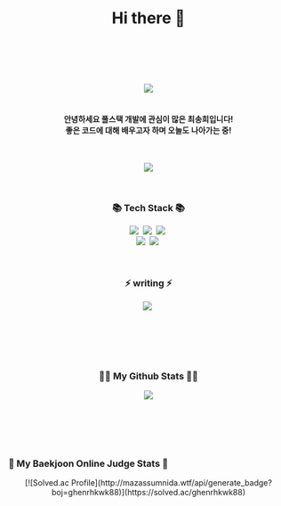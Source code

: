<h1 align="center"> Hi there 👋</h1>

<br>
<br>
<br>
<br>


<!--
**songhee1/songhee1** is a ✨ _special_ ✨ repository because its `README.md` (this file) appears on your GitHub profile.

Here are some ideas to get you started:

- 🔭 I’m currently working on ...
- 🌱 I’m currently learning ...
- 👯 I’m looking to collaborate on ...
- 🤔 I’m looking for help with ...
- 💬 Ask me about ...
- 📫 How to reach me: ...
- 😄 Pronouns: ...
- ⚡ Fun fact: ...
-->
<p align="center">
<img  src="https://capsule-render.vercel.app/api?type=slice&color=auto&height=300&section=header&text=hi%20i'm%20songhee!&fontSize=90&animation=fadeIn"><br><br>
</p>
 <h4 align="center">
    안녕하세요 풀스택 개발에 관심이 많은 최송희입니다! <br>
    좋은 코드에 대해 배우고자 하며 오늘도 나아가는 중!
        </h4>
<br>
<p  align="center">
<img src="https://github-readme-stats.vercel.app/api/top-langs/?username=songhee1&layout=compact">
</p>
    <br>

<h3 align="center">📚 Tech Stack 📚</h3>
<p align="center">
    <img src="https://img.shields.io/badge/Java-007396?style=flat-square&logo=Java&logoColor=white"/></a>&nbsp
    <img src="https://img.shields.io/badge/Python-3766AB?style=flat-square&logo=Python&logoColor=white"/></a>&nbsp 
    <img src="https://img.shields.io/badge/Javascript-ffb13b?style=flat-square&logo=javascript&logoColor=white"/></a>&nbsp 
  <br>
  <img src="https://img.shields.io/badge/Node.js-339933?style=flat-square&logo=Node.js&logoColor=white"/></a>&nbsp
  <img src="https://img.shields.io/badge/React.js-61DAFB?style=flat-square&logo=React.js&logoColor=white"/></a>&nbsp
</p>
<br>
<h3 align="center">⚡ writing ⚡</h3>
<p align="center">
  <a href="https://velog.io/@songheechoi"><img src="https://img.shields.io/badge/Tech%20Blog-11B48A?style=flat-square&logo=Vimeo&logoColor=white&link=https://velog.io/@songheechoi"/></a>&nbsp

</p>

<br>
<br>
<br>
<br>


<h3 align="center">👩‍💻 My Github Stats 👩‍💻</h3>
<p align="center">
<img src="https://github-readme-stats.vercel.app/api?username=songhee1&show_icons=true&theme=jolly">
</p>

<br>
<br>
<br>
<br>

<h3>💎 My Baekjoon Online Judge Stats 💎</h3>
<p align="center">
 [![Solved.ac Profile](http://mazassumnida.wtf/api/generate_badge?boj=ghenrhkwk88)](https://solved.ac/ghenrhkwk88)
</p>
